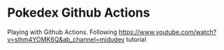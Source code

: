 # Pokedex Github Actions

Playing with Github Actions. Following https://www.youtube.com/watch?v=sIhm4YOMK6Q&ab_channel=midudev tutorial
